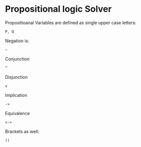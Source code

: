 # Propositional logic Solver

Propositioanal Variables are defined as single upper case letters:

    P, Q
    

Negation is: 

    ~
    
Conjunction

    ^


Disjunction

    v

Implication

    ->

Equivalence

    <->
    
Brackets as well:

    ()
    

